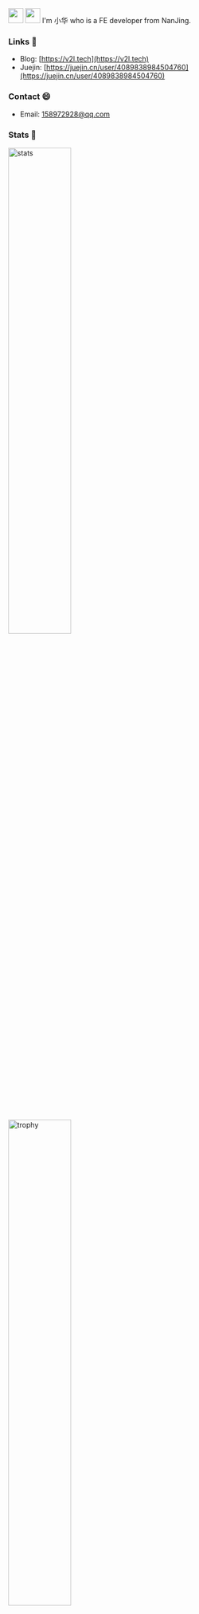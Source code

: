 <img src="https://emojis.slackmojis.com/emojis/images/1579216111/7550/pikachu_wave.gif?1579216111" width="30" />
<img src="https://emojis.slackmojis.com/emojis/images/1588315024/8823/hyperkitty.gif?1588315024" width="30" />
I'm 小华 who is a FE developer from NanJing. 


### Links 📌

- Blog: [https://v2l.tech](https://v2l.tech)
- Juejin: [https://juejin.cn/user/4089838984504760](https://juejin.cn/user/4089838984504760)


### Contact 😄

- Email: 158972928@qq.com

### Stats 🌱

<img src="https://github-readme-stats.vercel.app/api?username=xch1029&show_icons=true&hide_border=true&hide=contribs,prs" alt="stats" width="50%" />

<img src="https://github-profile-trophy.vercel.app/?username=xch1029&theme=flat&column=3&margin-w=10&title=Stars,Commit,Issues" alt="trophy" width="50%" />

![](https://visitor-badge.glitch.me/badge?page_id=xch1029)
